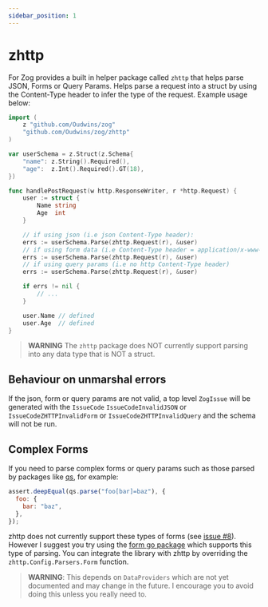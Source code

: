 ```yaml
---
sidebar_position: 1
---
```


# zhttp

For Zog provides a built in helper package called `zhttp` that helps parse JSON, Forms or Query Params. Helps parse a request into a struct by using the Content-Type header to infer the type of the request. Example usage below:

```go
import (
	z "github.com/Oudwins/zog"
	"github.com/Oudwins/zog/zhttp"
)

var userSchema = z.Struct(z.Schema{
	"name": z.String().Required(),
	"age":  z.Int().Required().GT(18),
})

func handlePostRequest(w http.ResponseWriter, r *http.Request) {
	user := struct {
		Name string
		Age  int
	}

	// if using json (i.e json Content-Type header):
	errs := userSchema.Parse(zhttp.Request(r), &user)
	// if using form data (i.e Content-Type header = application/x-www-form-urlencoded)
	errs := userSchema.Parse(zhttp.Request(r), &user)
	// if using query params (i.e no http Content-Type header)
	errs := userSchema.Parse(zhttp.Request(r), &user)

	if errs != nil {
		// ...
	}

	user.Name // defined
	user.Age  // defined
}
```

> **WARNING** The `zhttp` package does NOT currently support parsing into any data type that is NOT a struct.


## Behaviour on unmarshal errors

If the json, form or query params are not valid, a top level `ZogIssue` will be generated with the `IssueCode` `IssueCodeInvalidJSON` or `IssueCodeZHTTPInvalidForm` or `IssueCodeZHTTPInvalidQuery` and the schema will not be run.

## Complex Forms

If you need to parse complex forms or query params such as those parsed by packages like [qs](https://www.npmjs.com/package/qs), for example:

```js
assert.deepEqual(qs.parse("foo[bar]=baz"), {
  foo: {
    bar: "baz",
  },
});
```

zhttp does not currently support these types of forms (see [issue #8](https://github.com/Oudwins/zog/issues/8)). However I suggest you try using the [form go package](https://github.com/go-playground/form) which supports this type of parsing. You can integrate the library with zhttp by overriding the `zhttp.Config.Parsers.Form` function.

> **WARNING**: This depends on `DataProviders` which are not yet documented and may change in the future. I encourage you to avoid doing this unless you really need to.
